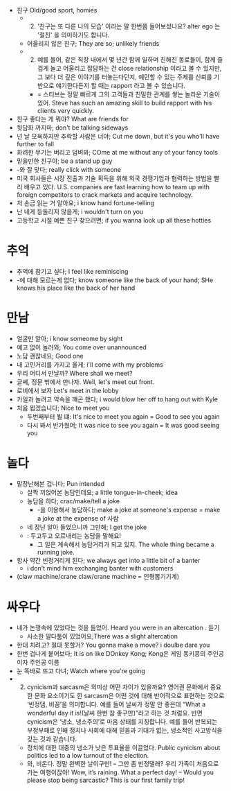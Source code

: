 * 친구 Old/good sport, homies
	* 2) '친구는 또 다른 나의 모습' 이라는 말 한번쯤 들어보셨나요? alter ego 는 '절친' 을 의미하기도 합니다.
	* 어울리지 않은 친구; They are so; unlikely friends
	* 2) 예를 들어, 같은 직장 내에서 몇 년간 함께 일하며 친해진 동료들이, 함께 즐겁게 놀고 어울리고 잡담하는 건 close relationship 이라고 볼 수 있지만, 그 보다 더 깊은 이야기를 터놓는다던지, 예민할 수 있는 주제를 신뢰를 기반으로 얘기한다든지 할 때는 rapport 라고 볼 수 있습니다.
		* = 스티브는 정말 빠르게 그의 고객들과 친밀한 관계를 쌓는 놀라운 기술이 있어. Steve has such an amazing skill to build rapport with his clients very quickly.
* 친구 좋다는 게 뭐야? What are friends for
* 뒷담화 까지마; don't be talking sideways
* 넌 날 모욕하지만 추락할 사람은 너야; Cut me down, but it's you who'll have further to fall
* 화려한 무기는 버리고 덤벼봐; COme at me without any of your fancy tools
* 믿을만한 친구야; be a stand up guy
* -와 잘 맞다; really click with someone
* 미국 회사들은 시장 진출과 기술 획득을 위해 외국 경쟁기업과 협력하는 방법을 빨리 배우고 있다. U.S. companies are fast learning how to team up with foreign competitors to crack markets and acquire technology.
* 저 손금 읽는 거 알아요; i know hand fortune-telling
* 난 네게 등돌리지 않을게; i wouldn't turn on you
* 고등학교 시절 예쁜 친구 찾으려면; if  you wanna look up all these hotties

# 추억
* 추억에 잠기고 싶다; I feel like reminiscing
* -에 대해 모르는게 없다; know someone like the back of your hand; SHe knows his place like the back of her hand

# 만남
* 얼굴만 알아; i know someome by sight
* 예고 없이 놀러와; You come over unannounced
* 노담 괜찮네요; Good one
* 내 고민거리를 가지고 올게; i'll come with my problems
* 우리 어디서 만날까? Where shall we meet?
* 글쎄, 정문 밖에서 만나자. Well, let's meet out front.
* 로비에서 보자 Let's meet in the lobby
* 카일과 놀려고 약속을 꺠곤 했다; i would blow her off to hang out with Kyle
* 처음 뵙겠습니다; Nice to meet you
	* 두번째부터 뵐 떄: It's nice to meet you again = Good to see you again
	* 다시 봐서 반가웠어; It was nice to see you again = It was good seeing you

# 놀다
* 말장난해본 겁니다; Pun intended
	* 살짝 끼얹어본 농담인데요; a little tongue-in-cheek; idea
	* 농담을 하다; crac/make/tell a joke
		* -을 이용해서 농담하다; make a joke at someone's expense = make a joke at the expense of 사람
	* 네 장난 알아 들었으니까 그만해; I get the joke
	* : 두고두고 오르내리는 농담을 말해요! 
		* 그 일은 계속해서 농담거리가 되고 있지. The whole thing became a running joke.
* 항사 약간 빈정거리게 된다; we always get into a little bit of a banter
	* i don't mind him exchanging banter with customers
* (claw machine/crane claw/crane machine = 인형뽑기기계)

# 싸우다
* 네가 논쟁속에 있었다는 것을 들었어.  Heard you were in an altercation . 듣기
	* 사소한 말다툼이 있었어요;There was a slight altercation
* 한대 치려고? 절대 못할거? You gonna make a move? i doulbe dare you
* 한번 겁나게 붙어보다; It is on like DOnkey Kong; Kong은 게임 동키콩의 주인공이자 주인공 이름
* 눈 똑바로 뜨고 다녀; Watch where you're going
* 2) cynicism과 sarcasm은 의미상 어떤 차이가 있을까요? 영어권 문화에서 중요한 문화 요소이기도 한 sarcasm은 어떤 것에 대해 반어적으로 표현하는 것으로 ‘빈정댐, 비꼼’을 의미합니다. 예를 들어 날씨가 정말 안 좋은데 “What a wonderful day it is!(날씨 한번 참 좋구만)”라고 하는 것 처럼요.  반면 cynicism은 ‘냉소, 냉소주의’로 마음 상태를 지칭합니다. 예를 들어 반복되는 부정부패로 인해 정치나 사회에 대해 믿음과 기대가 없는, 냉소적인 사고방식을 갖는 것과 같습니다.
	* 정치에 대한 대중의 냉소가 낮은 투표율을 이끌었다. Public cynicism about politics led to a low turnout of the election.
	* 와, 비온다. 정말 완벽한 날이구만! – 그만 좀 빈정댈래? 우리 가족이 처음으로 가는 여행이잖아! Wow, it’s raining. What a perfect day! – Would you please stop being sarcastic? This is our first family trip!